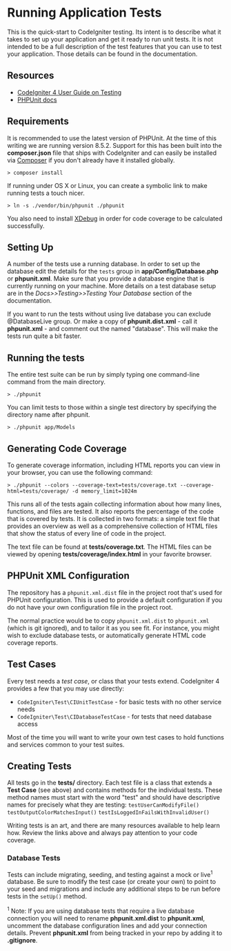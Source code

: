 # Running Application Tests

This is the quick-start to CodeIgniter testing. Its intent is to describe what
it takes to set up your application and get it ready to run unit tests.
It is not intended to be a full description of the test features that you can
use to test your application. Those details can be found in the documentation.

## Resources

- [CodeIgniter 4 User Guide on Testing](https://codeigniter4.github.io/userguide/testing/index.html)
- [PHPUnit docs](https://phpunit.readthedocs.io/en/8.3/index.html)

## Requirements

It is recommended to use the latest version of PHPUnit. At the time of this
writing we are running version 8.5.2. Support for this has been built into the
**composer.json** file that ships with CodeIgniter and can easily be installed
via [Composer](https://getcomposer.org/) if you don't already have it installed globally.

    > composer install

If running under OS X or Linux, you can create a symbolic link to make running tests a touch nicer.

    > ln -s ./vendor/bin/phpunit ./phpunit

You also need to install [XDebug](https://xdebug.org/index.php) in order
for code coverage to be calculated successfully.

## Setting Up

A number of the tests use a running database.
In order to set up the database edit the details for the `tests` group in
**app/Config/Database.php** or **phpunit.xml**. Make sure that you provide a database engine
that is currently running on your machine. More details on a test database setup are in the
_Docs>>Testing>>Testing Your Database_ section of the documentation.

If you want to run the tests without using live database you can
exclude @DatabaseLive group. Or make a copy of **phpunit.dist.xml** -
call it **phpunit.xml** - and comment out the <testsuite> named "database". This will make
the tests run quite a bit faster.

## Running the tests

The entire test suite can be run by simply typing one command-line command from the main directory.

    > ./phpunit

You can limit tests to those within a single test directory by specifying the
directory name after phpunit.

    > ./phpunit app/Models

## Generating Code Coverage

To generate coverage information, including HTML reports you can view in your browser,
you can use the following command:

    > ./phpunit --colors --coverage-text=tests/coverage.txt --coverage-html=tests/coverage/ -d memory_limit=1024m

This runs all of the tests again collecting information about how many lines,
functions, and files are tested. It also reports the percentage of the code that is covered by tests.
It is collected in two formats: a simple text file that provides an overview as well
as a comprehensive collection of HTML files that show the status of every line of code in the project.

The text file can be found at **tests/coverage.txt**.
The HTML files can be viewed by opening **tests/coverage/index.html** in your favorite browser.

## PHPUnit XML Configuration

The repository has a `phpunit.xml.dist` file in the project root that's used for
PHPUnit configuration. This is used to provide a default configuration if you
do not have your own configuration file in the project root.

The normal practice would be to copy `phpunit.xml.dist` to `phpunit.xml`
(which is git ignored), and to tailor it as you see fit.
For instance, you might wish to exclude database tests, or automatically generate
HTML code coverage reports.

## Test Cases

Every test needs a _test case_, or class that your tests extend. CodeIgniter 4
provides a few that you may use directly:

- `CodeIgniter\Test\CIUnitTestCase` - for basic tests with no other service needs
- `CodeIgniter\Test\CIDatabaseTestCase` - for tests that need database access

Most of the time you will want to write your own test cases to hold functions and services
common to your test suites.

## Creating Tests

All tests go in the **tests/** directory. Each test file is a class that extends a
**Test Case** (see above) and contains methods for the individual tests. These method
names must start with the word "test" and should have descriptive names for precisely what
they are testing:
`testUserCanModifyFile()` `testOutputColorMatchesInput()` `testIsLoggedInFailsWithInvalidUser()`

Writing tests is an art, and there are many resources available to help learn how.
Review the links above and always pay attention to your code coverage.

### Database Tests

Tests can include migrating, seeding, and testing against a mock or live<sup>1</sup> database.
Be sure to modify the test case (or create your own) to point to your seed and migrations
and include any additional steps to be run before tests in the `setUp()` method.

<sup>1</sup> Note: If you are using database tests that require a live database connection
you will need to rename **phpunit.xml.dist** to **phpunit.xml**, uncomment the database
configuration lines and add your connection details. Prevent **phpunit.xml** from being
tracked in your repo by adding it to **.gitignore**.
